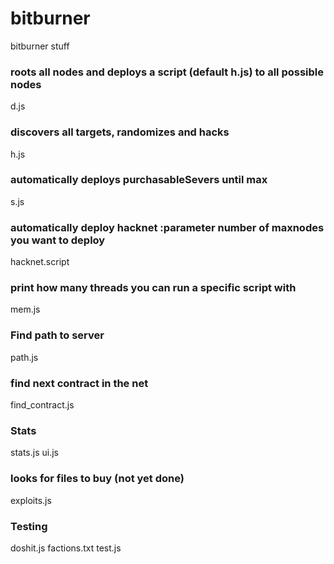 # bitburner
bitburner stuff

### roots all nodes and deploys a script (default h.js) to all possible nodes
d.js

### discovers all targets, randomizes and hacks
h.js

### automatically deploys purchasableSevers until max
s.js

### automatically deploy hacknet :parameter number of maxnodes you want to deploy
hacknet.script

### print how many threads you can run a specific script with
mem.js

### Find path to server
path.js

### find next contract in the net
find_contract.js

### Stats
stats.js
ui.js

### looks for files to buy (not yet done)
exploits.js

### Testing
doshit.js
factions.txt
test.js
